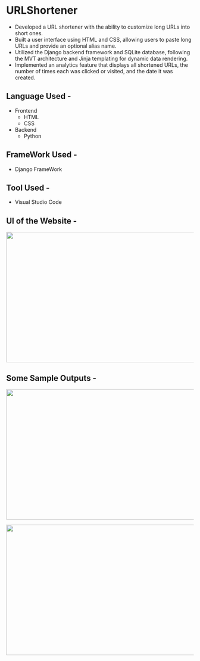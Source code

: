 # URLShortener
<ul>
  <li>
    Developed a URL shortener with the ability to customize long URLs into short ones.
  </li>
  <li>
    Built a user interface using HTML and CSS, allowing users to paste long URLs and provide an optional alias name.
  </li>
  <li>
    Utilized the Django backend framework and SQLite database, following the MVT architecture and Jinja templating for dynamic data rendering.
  </li>
  <li>
    Implemented an analytics feature that displays all shortened URLs, the number of times each was clicked or visited, and the date it was created.
  </li>
</ul>

## Language Used - 
<ul>
  <li>
    Frontend
    <ul>
    <li>HTML</li>
    <li>CSS</li>
    </ul>
  </li>
  <li>
    Backend
    <ul>
    <li>Python</li>
    </ul>
  </li>
</ul>

## FrameWork Used -
<ul>
  <li>
    Django FrameWork
  </li>
</ul>

## Tool Used - 
<ul>
  <li>
    Visual Studio Code
  </li>
</ul>

## UI of the Website - 
<p align="center"><kbd><img src="https://github.com/HarshalDhunde/URLShortener/assets/101267394/bdb1c9d0-c625-4390-944b-315ab30d47bb" width="600" height="350" /></kbd></p>

## Some Sample Outputs -   
<p align="center"><kbd><img src="https://github.com/HarshalDhunde/URLShortener/assets/101267394/d5bf3bd7-f285-4045-b8a0-09db3b1989f4" width="600" height="350" /></kbd></p>
<p align="center"><kbd><img src="https://github.com/HarshalDhunde/URLShortener/assets/101267394/9acb0e65-fd46-4d4c-b2f1-e2943e3f4a08" width="600" height="350" /></kbd></p>



